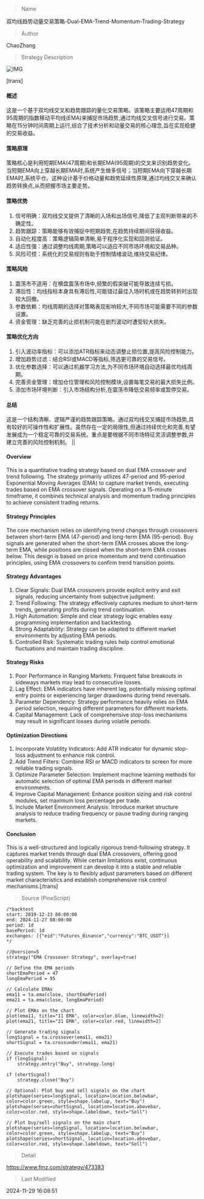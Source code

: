 
> Name

双均线趋势动量交易策略-Dual-EMA-Trend-Momentum-Trading-Strategy

> Author

ChaoZhang

> Strategy Description

![IMG](https://www.fmz.com/upload/asset/e2ab2cba76c149300f.png)

[trans]
#### 概述
这是一个基于双均线交叉和趋势跟踪的量化交易策略。该策略主要运用47周期和95周期的指数移动平均线(EMA)来捕捉市场趋势,通过均线交叉信号进行交易。策略在15分钟时间周期上运行,综合了技术分析和动量交易的核心理念,旨在实现稳健的交易收益。

#### 策略原理
策略核心是利用短期EMA(47周期)和长期EMA(95周期)的交叉来识别趋势变化。当短期EMA向上穿越长期EMA时,系统产生做多信号；当短期EMA向下穿越长期EMA时,系统平仓。这种设计基于价格动量和趋势延续性原理,通过均线交叉来确认趋势转换点,从而把握市场主要走势。

#### 策略优势
1. 信号明确：双均线交叉提供了清晰的入场和出场信号,降低了主观判断带来的不确定性。
2. 趋势跟踪：策略能够有效捕捉中短期趋势,在趋势持续期间获得收益。
3. 自动化程度高：策略逻辑简单清晰,易于程序化实现和回测验证。
4. 适应性强：通过调整均线周期,策略可以适应不同市场环境和交易品种。
5. 风险可控：系统化的交易规则有助于控制情绪波动,维持交易纪律。

#### 策略风险
1. 震荡市不适用：在横盘震荡市场中,频繁的假突破可能导致连续亏损。
2. 滞后性：均线指标本身具有滞后性,可能错过最佳入场时机或在趋势转折时出现较大回撤。
3. 参数依赖：均线周期的选择对策略表现影响较大,不同市场可能需要不同的参数设置。
4. 资金管理：缺乏完善的止损机制可能在剧烈波动时遭受较大损失。

#### 策略优化方向
1. 引入波动率指标：可以添加ATR指标来动态调整止损位置,提高风险控制能力。
2. 增加趋势过滤：结合RSI或MACD等指标,筛选更可靠的交易信号。
3. 优化参数选择：可以通过机器学习方法,为不同市场环境自动选择最优均线周期。
4. 完善资金管理：增加仓位管理和风险控制模块,设置每笔交易的最大损失比例。
5. 添加市场环境判断：引入市场结构分析,在震荡市降低交易频率或暂停交易。

#### 总结
这是一个结构清晰、逻辑严谨的趋势跟踪策略。通过双均线交叉捕捉市场趋势,具有较好的可操作性和扩展性。虽然存在一定的局限性,但通过持续优化和完善,有望发展成为一个稳定可靠的交易系统。重点是要根据不同市场特征灵活调整参数,并建立完善的风险控制机制。
||
#### Overview
This is a quantitative trading strategy based on dual EMA crossover and trend following. The strategy primarily utilizes 47-period and 95-period Exponential Moving Averages (EMA) to capture market trends, executing trades based on EMA crossover signals. Operating on a 15-minute timeframe, it combines technical analysis and momentum trading principles to achieve consistent trading returns.

#### Strategy Principles
The core mechanism relies on identifying trend changes through crossovers between short-term EMA (47-period) and long-term EMA (95-period). Buy signals are generated when the short-term EMA crosses above the long-term EMA, while positions are closed when the short-term EMA crosses below. This design is based on price momentum and trend continuation principles, using EMA crossovers to confirm trend transition points.

#### Strategy Advantages
1. Clear Signals: Dual EMA crossovers provide explicit entry and exit signals, reducing uncertainty from subjective judgment.
2. Trend Following: The strategy effectively captures medium to short-term trends, generating profits during trend continuation.
3. High Automation: Simple and clear strategy logic enables easy programming implementation and backtesting.
4. Strong Adaptability: Strategy can be adapted to different market environments by adjusting EMA periods.
5. Controlled Risk: Systematic trading rules help control emotional fluctuations and maintain trading discipline.

#### Strategy Risks
1. Poor Performance in Ranging Markets: Frequent false breakouts in sideways markets may lead to consecutive losses.
2. Lag Effect: EMA indicators have inherent lag, potentially missing optimal entry points or experiencing larger drawdowns during trend reversals.
3. Parameter Dependency: Strategy performance heavily relies on EMA period selection, requiring different parameters for different markets.
4. Capital Management: Lack of comprehensive stop-loss mechanisms may result in significant losses during volatile periods.

#### Optimization Directions
1. Incorporate Volatility Indicators: Add ATR indicator for dynamic stop-loss adjustment to enhance risk control.
2. Add Trend Filters: Combine RSI or MACD indicators to screen for more reliable trading signals.
3. Optimize Parameter Selection: Implement machine learning methods for automatic selection of optimal EMA periods in different market environments.
4. Improve Capital Management: Enhance position sizing and risk control modules, set maximum loss percentage per trade.
5. Include Market Environment Analysis: Introduce market structure analysis to reduce trading frequency or pause trading during ranging markets.

#### Conclusion
This is a well-structured and logically rigorous trend-following strategy. It captures market trends through dual EMA crossovers, offering good operability and scalability. While certain limitations exist, continuous optimization and improvement can develop it into a stable and reliable trading system. The key is to flexibly adjust parameters based on different market characteristics and establish comprehensive risk control mechanisms.[/trans]



> Source (PineScript)

``` pinescript
/*backtest
start: 2019-12-23 08:00:00
end: 2024-11-27 08:00:00
period: 1d
basePeriod: 1d
exchanges: [{"eid":"Futures_Binance","currency":"BTC_USDT"}]
*/

//@version=5
strategy("EMA Crossover Strategy", overlay=true)

// Define the EMA periods
shortEmaPeriod = 47
longEmaPeriod = 95

// Calculate EMAs
ema11 = ta.ema(close, shortEmaPeriod)
ema21 = ta.ema(close, longEmaPeriod)

// Plot EMAs on the chart
plot(ema11, title="11 EMA", color=color.blue, linewidth=2)
plot(ema21, title="21 EMA", color=color.red, linewidth=2)

// Generate trading signals
longSignal = ta.crossover(ema11, ema21)
shortSignal = ta.crossunder(ema11, ema21)

// Execute trades based on signals
if (longSignal)
    strategy.entry("Buy", strategy.long)

if (shortSignal)
    strategy.close("Buy")

// Optional: Plot buy and sell signals on the chart
plotshape(series=longSignal, location=location.belowbar, color=color.green, style=shape.labelup, text="Buy")
plotshape(series=shortSignal, location=location.abovebar, color=color.red, style=shape.labeldown, text="Sell")

// Plot buy/sell signals on the main chart
plotshape(series=longSignal, location=location.belowbar, color=color.green, style=shape.labelup, text="Buy")
plotshape(series=shortSignal, location=location.abovebar, color=color.red, style=shape.labeldown, text="Sell")

```

> Detail

https://www.fmz.com/strategy/473383

> Last Modified

2024-11-29 16:08:51
